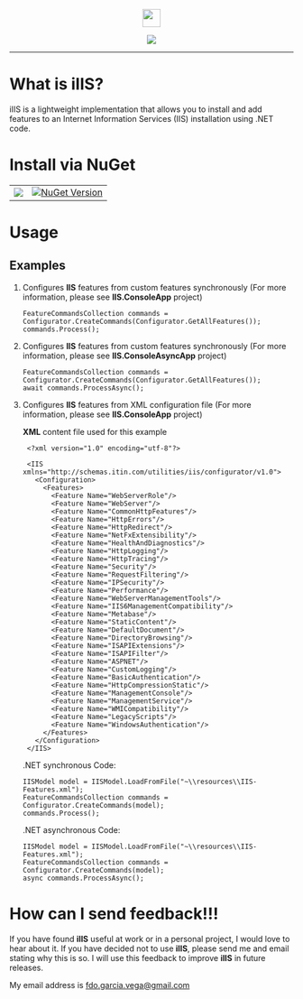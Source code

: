 <p align="center">
  <img src="https://cdn.rawgit.com/iAJTin/iSMBIOS/master/nuget/iSMBIOS.png" height="32"/>
</p>
<p align="center">
  <a href="https://github.com/iAJTin/iIIS">
    <img src="https://img.shields.io/badge/iTin-iIIS-green.svg?style=flat"/>
  </a>
</p>

***

# What is iIIS?
iIIS is a lightweight implementation that allows you to install and add features to an Internet Information Services (IIS) installation using .NET code.

# Install via NuGet

<table>
  <tr>
    <td>
      <a href="https://github.com/iAJTin/iIIS">
        <img src="https://img.shields.io/badge/-iIIS-green.svg?style=flat"/>
      </a>
    </td>
    <td>
      <a href="https://www.nuget.org/packages/iIIS/">
        <img alt="NuGet Version" 
             src="https://img.shields.io/nuget/v/iIIS.svg" /> 
      </a>
    </td>  
  </tr>
</table>

# Usage

## Examples

1. Configures **IIS** features from custom features synchronously (For more information, please see **IIS.ConsoleApp** project)


       FeatureCommandsCollection commands = Configurator.CreateCommands(Configurator.GetAllFeatures());
       commands.Process();

2. Configures **IIS** features from custom features synchronously (For more information, please see **IIS.ConsoleAsyncApp** project)


       FeatureCommandsCollection commands = Configurator.CreateCommands(Configurator.GetAllFeatures());
       await commands.ProcessAsync();

3. Configures **IIS** features from XML configuration file (For more information, please see **IIS.ConsoleApp** project)

     **XML** content file used for this example 

        <?xml version="1.0" encoding="utf-8"?>

        <IIS xmlns="http://schemas.itin.com/utilities/iis/configurator/v1.0">
          <Configuration>
            <Features>
              <Feature Name="WebServerRole"/>
              <Feature Name="WebServer"/>
              <Feature Name="CommonHttpFeatures"/>
              <Feature Name="HttpErrors"/>
              <Feature Name="HttpRedirect"/>
              <Feature Name="NetFxExtensibility"/>
              <Feature Name="HealthAndDiagnostics"/>
              <Feature Name="HttpLogging"/>
              <Feature Name="HttpTracing"/>
              <Feature Name="Security"/>
              <Feature Name="RequestFiltering"/>
              <Feature Name="IPSecurity"/>
              <Feature Name="Performance"/>
              <Feature Name="WebServerManagementTools"/>
              <Feature Name="IIS6ManagementCompatibility"/>
              <Feature Name="Metabase"/>
              <Feature Name="StaticContent"/>
              <Feature Name="DefaultDocument"/>
              <Feature Name="DirectoryBrowsing"/>
              <Feature Name="ISAPIExtensions"/>
              <Feature Name="ISAPIFilter"/>
              <Feature Name="ASPNET"/>
              <Feature Name="CustomLogging"/>
              <Feature Name="BasicAuthentication"/>
              <Feature Name="HttpCompressionStatic"/>
              <Feature Name="ManagementConsole"/>
              <Feature Name="ManagementService"/>
              <Feature Name="WMICompatibility"/>
              <Feature Name="LegacyScripts"/>
              <Feature Name="WindowsAuthentication"/>
            </Features>
          </Configuration>
        </IIS>

    .NET synchronous Code:

       IISModel model = IISModel.LoadFromFile("~\\resources\\IIS-Features.xml");
       FeatureCommandsCollection commands = Configurator.CreateCommands(model);
       commands.Process();

    .NET asynchronous Code:

       IISModel model = IISModel.LoadFromFile("~\\resources\\IIS-Features.xml");
       FeatureCommandsCollection commands = Configurator.CreateCommands(model);
       async commands.ProcessAsync();

# How can I send feedback!!!

If you have found **iIIS** useful at work or in a personal project, I would love to hear about it. If you have decided not to use **iIIS**, please send me and email stating why this is so. I will use this feedback to improve **iIIS** in future releases.

My email address is fdo.garcia.vega@gmail.com
